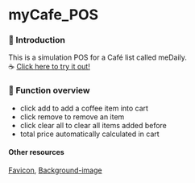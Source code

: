 # myCafe_POS

### 🔎 Introduction 
This is a simulation POS for a Café  list called meDaily.    
☕ [Click here to try it out!](https://peiyi-c.github.io/myCafe_POS/) 

### 🔎 Function overview
* click add to add a coffee item into cart
* click remove to remove an item
* click clear all to clear all items added before
* total price automatically calculated in cart

#### Other resources
[Favicon](https://icons8.com/icon/0_t1ieKC4IKc/coffee-beans), [Background-image](https://unsplash.com/photos/pMW4jzELQCw)


